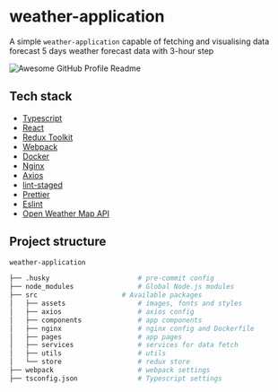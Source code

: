 # weather-application
A simple `weather-application` capable of fetching and visualising data forecast 5 days weather forecast data with 3-hour step

<img alt="Awesome GitHub Profile Readme" src="https://im7.ezgif.com/tmp/ezgif-7-ba03ca661f08.gif"> </img>

## Tech stack

- [Typescript](https://www.typescriptlang.org/)
- [React](https://reactjs.org/)
- [Redux Toolkit](https://redux-toolkit.js.org/)
- [Webpack](https://webpack.js.org/)
- [Docker](https://www.docker.com/)
- [Nginx](https://www.nginx.com/)
- [Axios](https://github.com/axios/axios)
- [lint-staged](https://github.com/okonet/lint-staged/)
- [Prettier](https://prettier.io/)
- [Eslint](https://eslint.org/)
- [Open Weather Map API](https://openweathermap.org/forecast5)


## Project structure
```bash
weather-application

├── .husky                      # pre-commit config
├── node_modules                # Global Node.js modules
├── src                    	# Available packages
│   ├── assets                  # images, fonts and styles
│   ├── axios                   # axios config
│   ├── components              # app components
│   ├── nginx                  	# nginx config and Dockerfile
│   ├── pages                  	# app pages
│   ├── services                # services for data fetch
│   ├── utils                  	# utils
│   └── store                   # redux store
├── webpack                     # webpack settings
├── tsconfig.json               # Typescript settings

```
